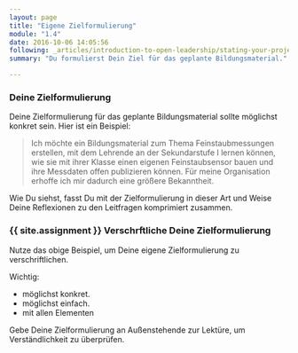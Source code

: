 ```yaml
---
layout: page
title: "Eigene Zielformulierung"
module: "1.4"
date: 2016-10-06 14:05:56
following: _articles/introduction-to-open-leadership/stating-your-project-vision.md
summary: "Du formulierst Dein Ziel für das geplante Bildungsmaterial."

---
```


### Deine Zielformulierung

Deine Zielformulierung für das geplante Bildungsmaterial sollte möglichst konkret sein. Hier ist ein Beispiel:

> Ich möchte ein Bildungsmaterial zum Thema Feinstaubmessungen erstellen, mit dem Lehrende an der Sekundarstufe I lernen können, wie sie mit ihrer Klasse einen eigenen Feinstaubsensor bauen und ihre Messdaten offen publizieren können. Für meine Organisation erhoffe ich mir dadurch eine größere Bekanntheit.

Wie Du siehst, fasst Du mit der Zielformulierung in dieser Art und Weise Deine Reflexionen zu den Leitfragen komprimiert zusammen.

### {{ site.assignment }} Verschrftliche Deine Zielformulierung

Nutze das obige Beispiel, um Deine eigene Zielformulierung zu verschriftlichen.

Wichtig:
* möglichst konkret.
* möglichst einfach.
* mit allen Elementen

Gebe Deine Zielformulierung an Außenstehende zur Lektüre, um Verständlichkeit zu überprüfen.
